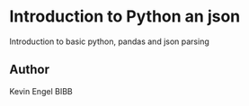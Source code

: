 # Introduction to Python an json
Introduction to basic python, pandas and json parsing

## Author
Kevin Engel
BIBB 
